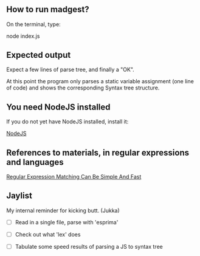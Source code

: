 #

## How to run madgest?

On the terminal, type:

 node index.js

## Expected output

Expect a few lines of parse tree, and finally a
"OK".

At this point the program only parses a static
variable assignment (one line of code) and shows
the corresponding Syntax tree structure.

## You need NodeJS installed

If you do not yet have NodeJS installed, install it:

[NodeJS](https://nodejs.org/en/download/)


## References to materials, in regular expressions and languages
[Regular Expression Matching Can Be Simple And Fast](https://swtch.com/~rsc/regexp/regexp1.html)

## Jaylist

My internal reminder for kicking butt. (Jukka)

- [ ] Read in a single file, parse with 'esprima'
- [ ] Check out what 'lex' does
- [ ] Tabulate some speed results of parsing a JS to syntax tree

